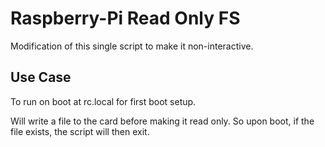 # Raspberry-Pi Read Only FS

Modification of this single script to make it non-interactive.

## Use Case

To run on boot at rc.local for first boot setup.

Will write a file to the card before making it read only. So upon boot, if the file exists, the script will then exit.
